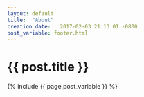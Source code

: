 ```yaml
---
layout: default
title:  "About"
creation date:   2017-02-03 21:13:01 -0800
post_variable: footer.html
---
```


# {{ post.title }}

{% include {{ page.post_variable }} %}
